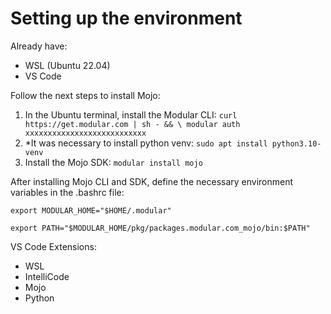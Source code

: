 # Setting up the environment

Already have:
-  WSL (Ubuntu 22.04)
- VS Code

Follow the next steps to install Mojo:

1. In the Ubuntu terminal, install the Modular CLI: `curl https://get.modular.com | sh - && \
modular auth xxxxxxxxxxxxxxxxxxxxxxxxxxx`
2. *It was necessary to install python venv: `sudo apt install python3.10-venv`
3. Install the Mojo SDK: `modular install mojo`

After installing Mojo CLI and SDK, define the necessary environment variables in the .bashrc file:

`export MODULAR_HOME="$HOME/.modular"`

`export PATH="$MODULAR_HOME/pkg/packages.modular.com_mojo/bin:$PATH"`

VS Code Extensions:
- WSL
- IntelliCode
- Mojo
- Python